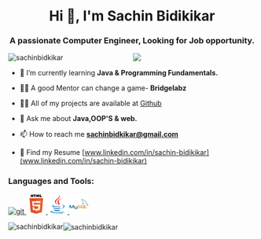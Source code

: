 
<h1 align="center">Hi 👋, I'm Sachin Bidikikar</h1>
<h3 align="center">A passionate Computer Engineer, Looking for Job opportunity.</h3>

<img align="right" width="250" src="https://user-images.githubusercontent.com/55389276/140866485-8fb1c876-9a8f-4d6a-98dc-08c4981eaf70.gif">

<p align="left"> <img src="https://komarev.com/ghpvc/?username=sachinbidkikar&label=Profile%20views&color=0e75b6&style=flat" alt="sachinbidkikar" /> </p>

- 🌱 I’m currently learning **Java & Programming Fundamentals.**

- 👨‍💻 A good Mentor can change a game- **Bridgelabz**

- 👨‍💻 All of my projects are available at [Github](https://github.com/sachinbidkikar)

- 💬 Ask me about **Java,OOP'S & web.**

- 📫 How to reach me **sachinbidkikar@gmail.com**

- 📄 Find my Resume [www.linkedin.com/in/sachin-bidikikar](www.linkedin.com/in/sachin-bidikikar)



<h3 align="left">Languages and Tools:</h3>
<p align="left"> <a href="https://git-scm.com/" target="_blank" rel="noreferrer"> <img src="https://www.vectorlogo.zone/logos/git-scm/git-scm-icon.svg" alt="git" width="40" height="40"/> </a> <a href="https://www.w3.org/html/" target="_blank" rel="noreferrer"> <img src="https://raw.githubusercontent.com/devicons/devicon/master/icons/html5/html5-original-wordmark.svg" alt="html5" width="40" height="40"/> </a> <a href="https://www.java.com" target="_blank" rel="noreferrer"> <img src="https://raw.githubusercontent.com/devicons/devicon/master/icons/java/java-original.svg" alt="java" width="40" height="40"/> </a> <a href="https://www.mysql.com/" target="_blank" rel="noreferrer"> <img src="https://raw.githubusercontent.com/devicons/devicon/master/icons/mysql/mysql-original-wordmark.svg" alt="mysql" width="40" height="40"/> </a> </p>

<p><img align="left" src="https://github-readme-stats.vercel.app/api/top-langs?username=sachinbidkikar&show_icons=true&locale=en&layout=compact" alt="sachinbidkikar" /></p>


<p><img align="center" src="https://github-readme-streak-stats.herokuapp.com/?user=sachinbidkikar&" alt="sachinbidkikar" /></p>
